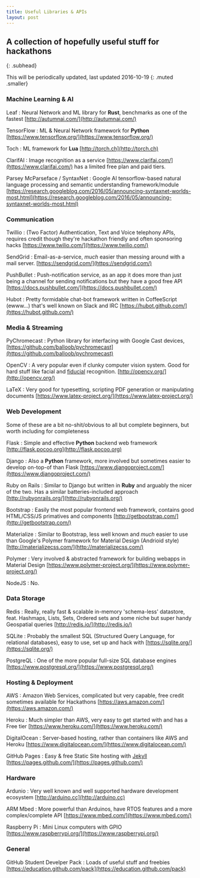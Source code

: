 ```yaml
---
title: Useful Libraries & APIs
layout: post
---
```


## A collection of hopefully useful stuff for hackathons
{: .subhead}

This will be periodically updated, last updated 2016-10-19
{: .muted .smaller}


### Machine Learning & AI

Leaf
: Neural Network and ML library for **Rust**, benchmarks as one of the fastest [http://autumnai.com/](http://autumnai.com/)

TensorFlow
: ML & Neural Network framework for **Python** [https://www.tensorflow.org/](https://www.tensorflow.org/)

Toch
: ML framework for **Lua** [http://torch.ch](http://torch.ch)

ClarifAI
: Image recognition as a service [https://www.clarifai.com/](https://www.clarifai.com/) has a limited free plan and paid tiers.

Parsey McParseface / SyntaxNet
: Google AI tensorflow-based natural language processing and semantic understanding framework/module [https://research.googleblog.com/2016/05/announcing-syntaxnet-worlds-most.html](https://research.googleblog.com/2016/05/announcing-syntaxnet-worlds-most.html)


### Communication

Twillio
: (Two Factor) Authentication, Text and Voice telephony APIs, requires credit though they're hackathon friendly and often sponsoring hacks [https://www.twilio.com/](https://www.twilio.com/)

SendGrid
: Email-as-a-service, *much* easier than messing around with a mail server. [https://sendgrid.com/](https://sendgrid.com/)

PushBullet
: Push-notification service, as an app it does more than just being a channel for sending notifications but they have a good free API [https://docs.pushbullet.com/](https://docs.pushbullet.com/)

Hubot
: Pretty formidable chat-bot framework written in CoffeeScript (ewww...) that's well known on Slack and IRC [https://hubot.github.com/](https://hubot.github.com/)


### Media & Streaming

PyChromecast
: Python library for interfacing with Google Cast devices, [https://github.com/balloob/pychromecast](https://github.com/balloob/pychromecast)

OpenCV
: A very popular even if clunky computer vision system. Good for hard stuff like facial and [fiducial](https://en.wikipedia.org/wiki/Fiducial_marker) recognition. [http://opencv.org/](http://opencv.org/)

LaTeX
: Very good for typesetting, scripting PDF generation or manipulating documents [https://www.latex-project.org/](https://www.latex-project.org/)


### Web Development

Some of these are a bit no-shit/obvious to all but complete beginners, but worth including for completeness

Flask
: Simple and effective **Python** backend web framework [http://flask.pocoo.org](http://flask.pocoo.org)

Django
: Also a **Python** framework, more involved but sometimes easier to develop on-top-of than Flask [https://www.djangoproject.com/](https://www.djangoproject.com/)

Ruby on Rails
: Similar to Django but written in **Ruby** and arguably the nicer of the two. Has a similar batteries-included approach [http://rubyonrails.org/](http://rubyonrails.org/)

Bootstrap
: Easily the most popular frontend web framework, contains good HTML/CSS/JS primatives and components [http://getbootstrap.com/](http://getbootstrap.com/)

Materialize
: Similar to Bootstrap, less well known and *much* easier to use than Google's Polymer framework for Material Design (Andrioid style) [http://materializecss.com/](http://materializecss.com/)

Polymer
: Very involved & abstracted framework for building webapps in Material Design [https://www.polymer-project.org/](https://www.polymer-project.org/)

NodeJS
: No.


### Data Storage

Redis
: Really, really fast & scalable in-memory 'schema-less' datastore, feat. Hashmaps, Lists, Sets, Ordered sets and some niche but super handy Geospatial queries [http://redis.io/](http://redis.io/)

SQLite
: Probably the smallest SQL (Structured Query Language, for relational databases), easy to use, set up and hack with [https://sqlite.org/](https://sqlite.org/)

PostgreQL
: One of the more popular full-size SQL database engines [https://www.postgresql.org/](https://www.postgresql.org/)


### Hosting & Deployment

AWS
: Amazon Web Services, complicated but very capable, free credit sometimes available for Hackathons [https://aws.amazon.com/](https://aws.amazon.com/)

Heroku
: Much simpler than AWS, very easy to get started with and has a Free tier [https://www.heroku.com/](https://www.heroku.com/)

DigitalOcean
: Server-based hosting, rather than containers like AWS and Heroku [https://www.digitalocean.com/](https://www.digitalocean.com/)

GitHub Pages
: Easy & free Static Site hosting with [Jekyll](https://jekyllrb.com/) [https://pages.github.com/](https://pages.github.com/)


### Hardware

Ardunio
: Very well known and well supported hardware development ecosystem [http://arduino.cc](http://arduino.cc)

ARM Mbed
: More powerful than Arduinos, have RTOS features and a more complex/complete API [https://www.mbed.com/](https://www.mbed.com/)

Raspberry Pi
: Mini Linux computers with GPIO [https://www.raspberrypi.org/](https://www.raspberrypi.org/)


### General

GitHub Student Develper Pack
: Loads of useful stuff and freebies [https://education.github.com/pack](https://education.github.com/pack)
